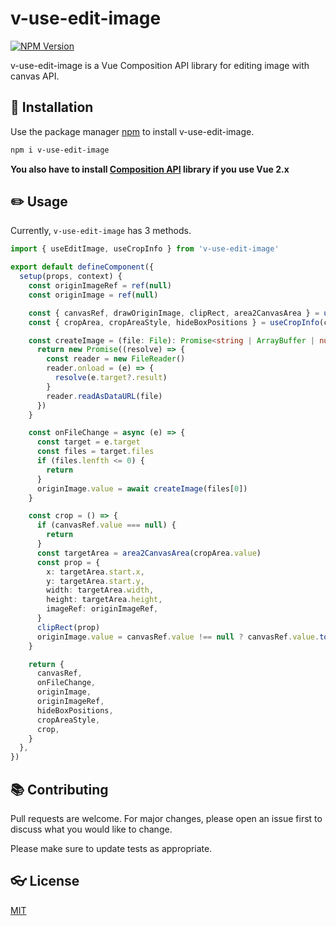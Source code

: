 # v-use-edit-image


<p>
<a href="https://www.npmjs.com/package/v-use-edit-image" target="__blank"><img alt="NPM Version" src="https://img.shields.io/npm/v/v-use-edit-image"/></a>
</p>

v-use-edit-image is a Vue Composition API library for editing image with canvas API.

## 🚀 Installation

Use the package manager [npm](https://www.npmjs.com/package/v-use-edit-image) to install v-use-edit-image.

```bash
npm i v-use-edit-image
```

**You also have to install [Composition API](https://github.com/vuejs/composition-api) library if you use Vue 2.x**

## ✏️ Usage

Currently, `v-use-edit-image` has 3 methods.

```ts
import { useEditImage, useCropInfo } from 'v-use-edit-image'

export default defineComponent({
  setup(props, context) {
    const originImageRef = ref(null)
    const originImage = ref(null)

    const { canvasRef, drawOriginImage, clipRect, area2CanvasArea } = useEditImage()
    const { cropArea, cropAreaStyle, hideBoxPositions } = useCropInfo(canvasRef, {})

    const createImage = (file: File): Promise<string | ArrayBuffer | null | undefined> => {
      return new Promise((resolve) => {
        const reader = new FileReader()
        reader.onload = (e) => {
          resolve(e.target?.result)
        }
        reader.readAsDataURL(file)
      })
    }

    const onFileChange = async (e) => {
      const target = e.target
      const files = target.files
      if (files.lenfth <= 0) {
        return
      }
      originImage.value = await createImage(files[0])
    }

    const crop = () => {
      if (canvasRef.value === null) {
        return
      }
      const targetArea = area2CanvasArea(cropArea.value)
      const prop = {
        x: targetArea.start.x,
        y: targetArea.start.y,
        width: targetArea.width,
        height: targetArea.height,
        imageRef: originImageRef,
      }
      clipRect(prop)
      originImage.value = canvasRef.value !== null ? canvasRef.value.toDataURL('image/jpeg') : ''
    }

    return {
      canvasRef,
      onFileChange,
      originImage,
      originImageRef,
      hideBoxPositions,
      cropAreaStyle,
      crop,
    }
  },
})

```

## 📚 Contributing
Pull requests are welcome. For major changes, please open an issue first to discuss what you would like to change.

Please make sure to update tests as appropriate.

## 👓 License
[MIT](https://choosealicense.com/licenses/mit/)